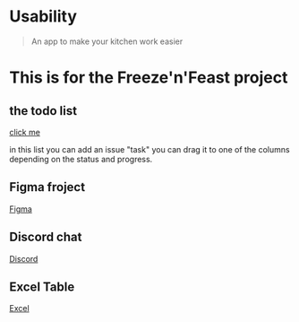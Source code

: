 # Usability
> An app to make your kitchen work easier


# This is for the Freeze'n'Feast project

## the todo list

[click me](https://github.com/users/itsMe-Manar/projects/1)

in this list you can add an issue "task" you can drag it to one of the columns depending on the status and progress.

## Figma froject 

[Figma](https://www.figma.com/team_invite/redeem/p4jkJY3F8MR6YnQsWwBdWC)

## Discord chat 

[Discord](https://discord.com/invite/XeNtN39d)

## Excel Table 

[Excel](https://fhaachen-my.sharepoint.com/:x:/g/personal/mc6054s_ad_fh-aachen_de/EfVmspM5IZhBoj3RjpAkmUcBNGB8cD6M2M4AnPG3TiLQhA?e=aORaHd)
